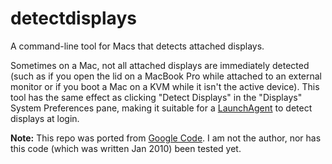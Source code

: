# detectdisplays
A command-line tool for Macs that detects attached displays.

Sometimes on a Mac, not all attached displays are immediately detected (such as if you open the lid on a MacBook Pro while attached to an external monitor or if you boot a Mac on a KVM while it isn't the active device). This tool has the same effect as clicking "Detect Displays" in the "Displays" System Preferences pane, making it suitable for a [LaunchAgent](https://github.com/mattfelsen/detectdisplays/wiki) to detect displays at login.

**Note:** This repo was ported from [Google Code](https://code.google.com/p/detectdisplays/). I am not the author, nor has this code (which was written Jan 2010) been tested yet.
